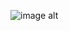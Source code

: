 
![image alt](https://github.com/jaykrishnat664/Food-Hunter/tree/877196200d8f3c14d7083f2716f6ec4e5a359106/images)
